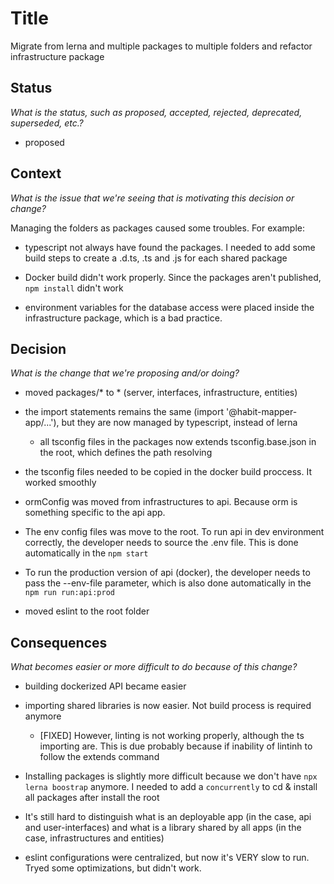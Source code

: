 # Title
Migrate from lerna and multiple packages to multiple folders and refactor infrastructure package

## Status

_What is the status, such as proposed, accepted, rejected, deprecated, superseded, etc.?_

- proposed

## Context

_What is the issue that we're seeing that is motivating this decision or change?_

Managing the folders as packages caused some troubles. For example:
- typescript not always have found the packages. I needed to add some build steps to create a .d.ts, .ts and .js for each shared package
- Docker build didn't work properly. Since the packages aren't published, `npm install` didn't work

- environment variables for the database access were placed inside the infrastructure package, which is a bad practice.

## Decision

_What is the change that we're proposing and/or doing?_
- moved packages/* to * (server, interfaces, infrastructure, entities)
- the import statements remains the same (import '@habit-mapper-app/...'), but they are now managed by typescript, instead of lerna
  - all tsconfig files in the packages now extends tsconfig.base.json in the root, which defines the path resolving
- the tsconfig files needed to be copied in the docker build proccess. It worked smoothly

- ormConfig was moved from infrastructures to api. Because orm is something specific to the api app.
- The env config files was move to the root. To run api in dev environment correctly, the developer needs to source the .env file. This is done automatically in the `npm start`
- To run the production version of api (docker), the developer needs to pass the --env-file parameter, which is also done automatically in the `npm run run:api:prod`

- moved eslint to the root folder

## Consequences

_What becomes easier or more difficult to do because of this change?_

- building dockerized API became easier
- importing shared libraries is now easier. Not build process is required anymore
   - [FIXED] However, linting is not working properly, although the ts importing are. This is due probably because if inability of lintinh to follow the extends command
- Installing packages is slightly more difficult because we don't have `npx lerna boostrap` anymore. I needed to add a `concurrently` to cd & install all packages after install the root
- It's still hard to distinguish what is an deployable app (in the case, api and user-interfaces) and what is a library shared by all apps (in the case, infrastructures and entities)

- eslint configurations were centralized, but now it's VERY slow to run. Tryed some optimizations, but didn't work.
